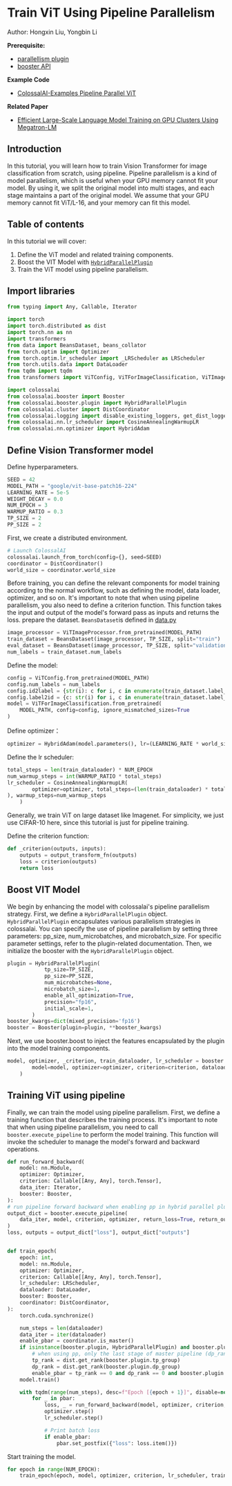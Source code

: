 # Train ViT Using Pipeline Parallelism

Author: Hongxin Liu, Yongbin Li

**Prerequisite:**
- [parallellism plugin](../basics/booster_plugins.md)
- [booster API](../basics/booster_api.md)

**Example Code**
- [ColossalAI-Examples Pipeline Parallel ViT](https://github.com/hpcaitech/ColossalAI/tree/main/examples/images/vit)

**Related Paper**
- [Efficient Large-Scale Language Model Training on GPU Clusters Using Megatron-LM](https://arxiv.org/abs/2104.04473)

## Introduction

In this tutorial, you will learn how to train Vision Transformer for image classification from scratch, using pipeline.
Pipeline parallelism is a kind of model parallelism, which is useful when your GPU memory cannot fit your model.
By using it, we split the original model into multi stages, and each stage maintains a part of the original model.
We assume that your GPU memory cannot fit ViT/L-16, and your memory can fit this model.

##  Table of contents

In this tutorial we will cover:

1. Define the ViT model and related training components.
2. Boost the VIT Model with [`HybridParallelPlugin`](../basics/booster_plugins.md)
3. Train the ViT model using pipeline parallelism.

## Import libraries

```python
from typing import Any, Callable, Iterator

import torch
import torch.distributed as dist
import torch.nn as nn
import transformers
from data import BeansDataset, beans_collator
from torch.optim import Optimizer
from torch.optim.lr_scheduler import _LRScheduler as LRScheduler
from torch.utils.data import DataLoader
from tqdm import tqdm
from transformers import ViTConfig, ViTForImageClassification, ViTImageProcessor

import colossalai
from colossalai.booster import Booster
from colossalai.booster.plugin import HybridParallelPlugin
from colossalai.cluster import DistCoordinator
from colossalai.logging import disable_existing_loggers, get_dist_logger
from colossalai.nn.lr_scheduler import CosineAnnealingWarmupLR
from colossalai.nn.optimizer import HybridAdam
```
## Define Vision Transformer model
Define hyperparameters.
```python
SEED = 42
MODEL_PATH = "google/vit-base-patch16-224"
LEARNING_RATE = 5e-5
WEIGHT_DECAY = 0.0
NUM_EPOCH = 3
WARMUP_RATIO = 0.3
TP_SIZE = 2
PP_SIZE = 2
```
First, we create a distributed environment.
```python
# Launch ColossalAI
colossalai.launch_from_torch(config={}, seed=SEED)
coordinator = DistCoordinator()
world_size = coordinator.world_size
```
Before training, you can define the relevant components for model training according to the normal workflow, such as defining the model, data loader, optimizer, and so on. It's important to note that when using pipeline parallelism, you also need to define a criterion function. This function takes the input and output of the model's forward pass as inputs and returns the loss.
prepare the dataset. `BeansDataset`is defined in [data.py](https://github.com/hpcaitech/ColossalAI/blob/main/examples/images/vit/data.py)
```python
image_processor = ViTImageProcessor.from_pretrained(MODEL_PATH)
train_dataset = BeansDataset(image_processor, TP_SIZE, split="train")
eval_dataset = BeansDataset(image_processor, TP_SIZE, split="validation")
num_labels = train_dataset.num_labels
```
Define the model:
```python
config = ViTConfig.from_pretrained(MODEL_PATH)
config.num_labels = num_labels
config.id2label = {str(i): c for i, c in enumerate(train_dataset.label_names)}
config.label2id = {c: str(i) for i, c in enumerate(train_dataset.label_names)}
model = ViTForImageClassification.from_pretrained(
    MODEL_PATH, config=config, ignore_mismatched_sizes=True
)
```
Define optimizer：
```python
optimizer = HybridAdam(model.parameters(), lr=(LEARNING_RATE * world_size), weight_decay=WEIGHT_DECAY)
```
Define the lr scheduler:
```python
total_steps = len(train_dataloader) * NUM_EPOCH
num_warmup_steps = int(WARMUP_RATIO * total_steps)
lr_scheduler = CosineAnnealingWarmupLR(
        optimizer=optimizer, total_steps=(len(train_dataloader) * total_steps = len(train_dataloader) * NUM_EPOCH
), warmup_steps=num_warmup_steps
    )
```
Generally, we train ViT on large dataset like Imagenet. For simplicity, we just use CIFAR-10 here, since this tutorial is just for pipeline training.

Define the criterion function:
```python
def _criterion(outputs, inputs):
    outputs = output_transform_fn(outputs)
    loss = criterion(outputs)
    return loss
```
## Boost VIT Model
We begin by enhancing the model with colossalai's pipeline parallelism strategy. First, we define a `HybridParallelPlugin` object. `HybridParallelPlugin` encapsulates various parallelism strategies in colossalai. You can specify the use of pipeline parallelism by setting three parameters: pp_size, num_microbatches, and microbatch_size. For specific parameter settings, refer to the plugin-related documentation. Then, we initialize the booster with the `HybridParallelPlugin` object.
```python
plugin = HybridParallelPlugin(
            tp_size=TP_SIZE,
            pp_size=PP_SIZE,
            num_microbatches=None,
            microbatch_size=1,
            enable_all_optimization=True,
            precision="fp16",
            initial_scale=1,
        )
booster_kwargs=dict(mixed_precision='fp16')
booster = Booster(plugin=plugin, **booster_kwargs)
```
Next, we use booster.boost to inject the features encapsulated by the plugin into the model training components.
```python
model, optimizer, _criterion, train_dataloader, lr_scheduler = booster.boost(
        model=model, optimizer=optimizer, criterion=criterion, dataloader=train_dataloader, lr_scheduler=lr_scheduler
    )
```
## Training ViT using pipeline
Finally, we can train the model using pipeline parallelism. First, we define a training function that describes the training process. It's important to note that when using pipeline parallelism, you need to call `booster.execute_pipeline` to perform the model training. This function will invoke the scheduler to manage the model's forward and backward operations.
```python
def run_forward_backward(
    model: nn.Module,
    optimizer: Optimizer,
    criterion: Callable[[Any, Any], torch.Tensor],
    data_iter: Iterator,
    booster: Booster,
):
# run pipeline forward backward when enabling pp in hybrid parallel plugin
output_dict = booster.execute_pipeline(
    data_iter, model, criterion, optimizer, return_loss=True, return_outputs=True
)
loss, outputs = output_dict["loss"], output_dict["outputs"]


def train_epoch(
    epoch: int,
    model: nn.Module,
    optimizer: Optimizer,
    criterion: Callable[[Any, Any], torch.Tensor],
    lr_scheduler: LRScheduler,
    dataloader: DataLoader,
    booster: Booster,
    coordinator: DistCoordinator,
):
    torch.cuda.synchronize()

    num_steps = len(dataloader)
    data_iter = iter(dataloader)
    enable_pbar = coordinator.is_master()
    if isinstance(booster.plugin, HybridParallelPlugin) and booster.plugin.pp_size > 1:
        # when using pp, only the last stage of master pipeline (dp_rank and tp_rank are both zero) shows pbar
        tp_rank = dist.get_rank(booster.plugin.tp_group)
        dp_rank = dist.get_rank(booster.plugin.dp_group)
        enable_pbar = tp_rank == 0 and dp_rank == 0 and booster.plugin.stage_manager.is_last_stage()
    model.train()

    with tqdm(range(num_steps), desc=f"Epoch [{epoch + 1}]", disable=not enable_pbar) as pbar:
        for _ in pbar:
            loss, _ = run_forward_backward(model, optimizer, criterion, data_iter, booster)
            optimizer.step()
            lr_scheduler.step()

            # Print batch loss
            if enable_pbar:
                pbar.set_postfix({"loss": loss.item()})
```
Start training the model.
```python
for epoch in range(NUM_EPOCH):
    train_epoch(epoch, model, optimizer, criterion, lr_scheduler, train_dataloader, booster, coordinator)
```
<!-- doc-test-command: echo  -->
